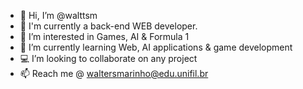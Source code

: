 - 👋 Hi, I’m @walttsm
- 👔 I'm currently a back-end WEB developer. 
- 👀 I’m interested in Games, AI & Formula 1
- 🌱 I’m currently learning Web, AI applications & game development
- 💻 I’m looking to collaborate on any project
- 📫 Reach me @ waltersmarinho@edu.unifil.br



<!---
walttsm/walttsm is a ✨ special ✨ repository because its `README.md` (this file) appears on your GitHub profile.
You can click the Preview link to take a look at your changes.
--->
